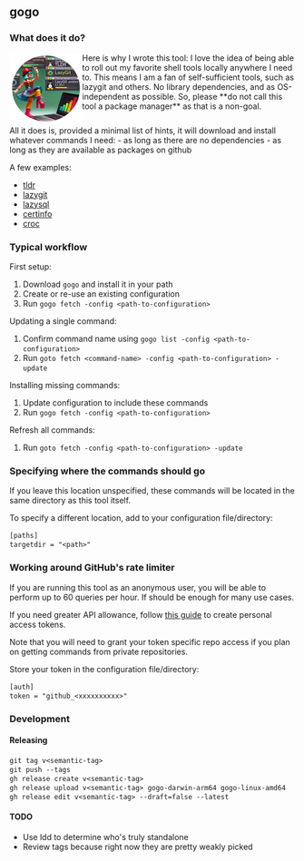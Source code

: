 
## gogo

### What does it do?

<img align="left" width="128" height="128" src="assets/gogologo_medallion.png">
Here is why I wrote this tool: I love the idea of being able to roll out my favorite shell tools locally anywhere I need to.
This means I am a fan of self-sufficient tools, such as lazygit and others. No library dependencies, and as OS-independent as possible.
So, please **do not call this tool a package manager** as that is a non-goal.

<br clear="all">
All it does is, provided a minimal list of hints, it will download and install whatever commands I need:
- as long as there are no dependencies
- as long as they are available as packages on github

A few examples: 
- [tldr](https://github.com/isacikgoz/tldr)
- [lazygit](https://github.com/jesseduffield/lazygit)
- [lazysql](https://github.com/jorgerojas26/lazysql)
- [certinfo](https://github.com/pete911/certinfo)
- [croc](https://github.com/schollz/croc)


### Typical workflow

First setup:

1. Download `gogo` and install it in your path
2. Create or re-use an existing configuration
3. Run `gogo fetch -config <path-to-configuration>`

Updating a single command:

1. Confirm command name using `gogo list -config <path-to-configuration>`
2. Run `goto fetch <command-name> -config <path-to-configuration> -update`

Installing missing commands:

1. Update configuration to include these commands
2. Run `gogo fetch -config <path-to-configuration>`

Refresh all commands:

1. Run `goto fetch -config <path-to-configuration> -update`

### Specifying where the commands should go

If you leave this location unspecified, these commands will be located in the same directory as this tool itself.

To specify a different location, add to your configuration file/directory:

```
[paths]
targetdir = "<path>"
```

### Working around GitHub's rate limiter

If you are running this tool as an anonymous user, you will be able to perform up to 60 queries per hour. If should be enough for many use cases.

If you need greater API allowance, follow [this guide](https://docs.github.com/en/authentication/keeping-your-account-and-data-secure/managing-your-personal-access-tokens) to create personal access tokens. 

Note that you will need to grant your token specific repo access if you plan on getting commands from private repositories.

Store your token in the configuration file/directory:

```
[auth]
token = "github_<xxxxxxxxxx>"
```

### Development

#### Releasing

```
git tag v<semantic-tag>
git push --tags
gh release create v<semantic-tag>
gh release upload v<semantic-tag> gogo-darwin-arm64 gogo-linux-amd64
gh release edit v<semantic-tag> --draft=false --latest
```

#### TODO

- Use ldd to determine who's truly standalone
- Review tags because right now they are pretty weakly picked
